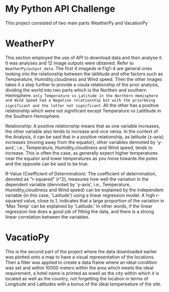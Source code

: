 # My Python API Challenge
This project consisted of two main parts WeatherPy and VacationPy

# WeatherPY
This section employed the use of API to download data and then analyse it. It was analyses and 12 image outputs were obtained. Refer to `WeatherPy/output_data`. The first 4 imageds ie Fig1-4 are general ones looking into the relationship between the latititude and othe factors such as Temperature, Humidity,cloudiness and Wind speed. Then the other images takes it a step further to provide a visula relationship of the prior analysis, dividing the world into two parts which is the Northen and southern Hemisphere. `only Temperature vs Latitude in the Northern Hemisphere and Wind Speed had a Negative relationship but with the priorbeing significant and the latter not significant`. All the other has a positive relationship which were not significant except Temperature vs Latititude in the Southern Hemisphere.

Relationship: A positive relationship means that as one variable increases, the other variable also tends to increase and vice versa. In the context of the Analysis, it can be said that in a positive relationship, as latitude (x-axis) increases (moving away from the equator), other variables dennoted by 'y-axis', i.e., Temperature, Humidity,cloudiness and Wind speed, tends to increase. This is often the case, as generally expect higher temperatures near the equator and lower temperatures as you move towards the poles and the opposite can be said to be true. 

R-Value (Coefficient of Determination): The coefficient of determination, denoted as "r-squared" (r^2), measures how well the variation in the dependent variable (dennoted by 'y-axis', i.e., Temperature, Humidity,cloudiness and Wind speed) can be explained by the independent variable (in this case, 'Latitude') using a linear regression model. A high r-squared value, close to 1, indicates that a large proportion of the variation in 'Max Temp' can be explained by 'Latitude.' In other words, if the linear regression line does a good job of fitting the data, and there is a strong linear correlation between the variables.

# VacatioPy
This is the second part of the project where the data downloaded earlier was plotted onto a map to have a visual representation of the locations. Then a filter was applied to create a data frame where an ideal condition was set and within 10000 meters within the area which meets the ideal requirement, a hotel name is printed as wwell as the city within which it is located as well as the country, not forgetting the location in terms of Longitude and Latitudes with a bonus of the ideal tempereature of the site.






